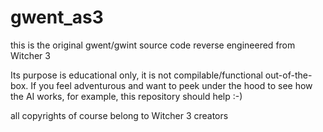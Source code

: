 # gwent_as3
this is the original gwent/gwint source code reverse engineered from Witcher 3

Its purpose is educational only, it is not compilable/functional out-of-the-box. If you feel adventurous and want to peek under the hood to see how the AI works, for example, this repository should help :-)

all copyrights of course belong to Witcher 3 creators
